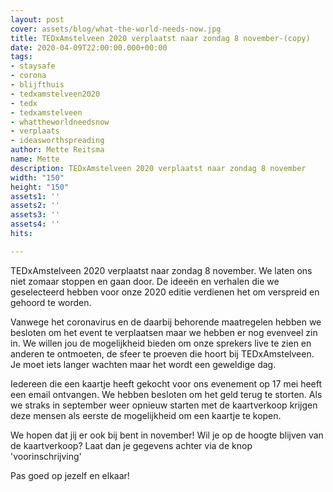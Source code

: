 ```yaml
---
layout: post
cover: assets/blog/what-the-world-needs-now.jpg
title: TEDxAmstelveen 2020 verplaatst naar zondag 8 november-(copy)
date: 2020-04-09T22:00:00.000+00:00
tags:
- staysafe
- corona
- blijfthuis
- tedxamstelveen2020
- tedx
- tedxamstelveen
- whattheworldneedsnow
- verplaats
- ideasworthspreading
author: Mette Reitsma
name: Mette
description: TEDxAmstelveen 2020 verplaatst naar zondag 8 november
width: "150"
height: "150"
assets1: ''
assets2: ''
assets3: ''
assets4: ''
hits: 

---
```

TEDxAmstelveen 2020 verplaatst naar zondag 8 november. We laten ons niet zomaar stoppen en gaan door. De ideeën en verhalen die we geselecteerd hebben voor onze 2020 editie verdienen het om verspreid en gehoord te worden.

Vanwege het coronavirus en de daarbij behorende maatregelen hebben we besloten om het event te verplaatsen maar we hebben er nog evenveel zin in. We willen jou de mogelijkheid bieden om onze sprekers live te zien en anderen te ontmoeten, de sfeer te proeven die hoort bij TEDxAmstelveen. Je moet iets langer wachten maar het wordt een geweldige dag.

Iedereen die een kaartje heeft gekocht voor ons evenement op 17 mei heeft een email ontvangen. We hebben besloten om het geld terug te storten. Als we straks in september weer opnieuw starten met de kaartverkoop krijgen deze mensen als eerste de mogelijkheid om een kaartje te kopen.

We hopen dat jij er ook bij bent in november! Wil je op de hoogte blijven van de kaartverkoop? Laat dan je gegevens achter via de knop 'voorinschrijving' 

Pas goed op jezelf en elkaar!